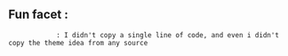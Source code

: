 ## Fun facet : 
                : I didn't copy a single line of code, and even i didn't copy the theme idea from any source